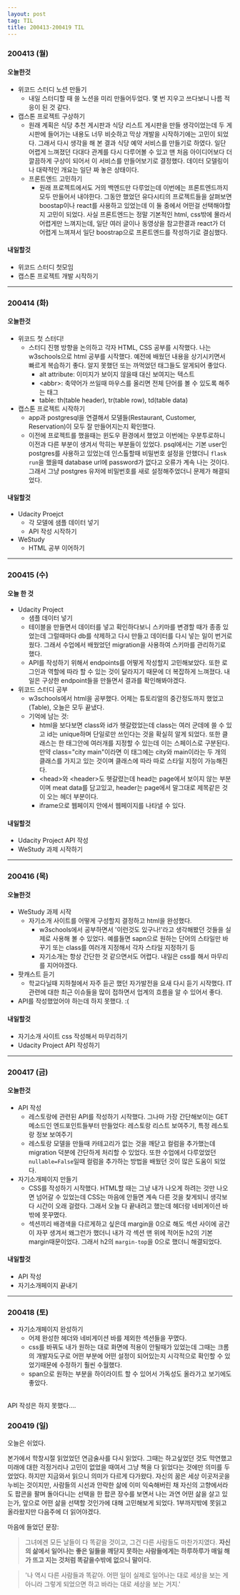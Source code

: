 ```yaml
---
layout: post
tag: TIL
title: 200413-200419 TIL
---
```

### 200413 (월)
#### 오늘한것
- 위코드 스터디 노션 만들기
  - 내일 스터디할 때 쓸 노션을 미리 만들어두었다. 몇 번 지우고 쓰다보니 나름 적응이 된 것 같다.
- 캡스톤 프로젝트 구상하기
  - 원래 계획은 식당 추천 게시판과 식당 리스트 게시판을 만들 생각이었는데 두 게시판에 들어가는 내용도 너무 비슷하고 막상 개발을 시작하기에는 고민이 되었다. 그래서 
  다시 생각을 해 본 결과 식당 예약 서비스를 만들기로 하였다. 일단 어렵게 느껴졌던 다대다 관계를 다시 다루어볼 수 있고 맨 처음 아이디어보다 더 깔끔하게 구상이 되어서 
  이 서비스를 만들어보기로 결정했다. 데이터 모델링이나 대략적인 개요는 일단 짜 놓은 상태이다.
  - 프론트엔드 고민하기 
     - 원래 프로젝트에서도 거의 백엔드만 다루었는데 이번에는 프론트엔드까지 모두 만들어서 내야한다. 그동안 했었던 유다시티의 프로젝트들을 살펴보면 
     boostap이나 react를 사용하고 있었는데 이 둘 중에서 어떤걸 선택해야할지 고민이 되었다. 사실 프론트엔드는 정말 기본적인 html, css밖에 몰라서 어렵게만 느껴지는데, 일단 
     여러 글이나 동영상을 참고한결과 react가 더 어렵게 느껴져서 일단 boostrap으로 프론트엔드를 작성하기로 결심했다.
     
#### 내일할것
- 위코드 스터디 첫모임
- 캡스톤 프로젝트 개발 시작하기

---

### 200414 (화)
#### 오늘한것
- 위코드 첫 스터디!
   - 스터디 진행 방향을 논의하고 각자 HTML, CSS 공부를 시작했다. 나는 w3schools으로 html 공부를 시작했다. 예전에 배웠던 내용을 상기시키면서 빠르게 복습하기 좋다. 알지 못했던 또는 까먹었던 태그들도 알게되어 좋았다.
     - alt attribute: 이미지가 보이지 않을때 대신 보여지는 텍스트
     - \<abbr\>: 축약어가 쓰일때 마우스를 올리면 전체 단어를 볼 수 있도록 해주는 태그
     - table: th(table header), tr(table row), td(table data)
- 캡스톤 프로젝트 시작하기
   - app과 postgresql을 연결해서 모델들(Restaurant, Customer, Reservation)이 모두 잘 만들어지는지 확인했다. 
   - 이전에 프로젝트를 했을때는 윈도우 환경에서 했었고 이번에는 우분투로하니 이전과 다른 부분이 생겨서 막히는 부분들이 있었다. psql에서는 기본 user인 postgres를 사용하고 있었는데 인스톨할때 비밀번호 설정을 안했더니 `flask run`을 했을때 database url에 password가 없다고 오류가 계속 나는 것이다. 그래서 그냥 postgres 유저에 비밀번호를 새로 설정해주었더니 문제가 해결되었다.
   
#### 내일할것
- Udacity Proejct
  - 각 모델에 샘플 데이터 넣기
  - API 작성 시작하기
- WeStudy
  - HTML 공부 이어하기

---

### 200415 (수)
#### 오늘 한 것
- Udacity Project
  - 샘플 데이터 넣기
  - 테이블을 만들면서 데이터를 넣고 확인하다보니 스키마를 변경할 때가 종종 있었는데 그럴때마다 db를 삭제하고 다시 만들고 데이터를 다시 넣는 일이 번거로웠다. 그래서 수업에서 배웠었던 migration을 사용하여 스키마를 관리하기로 했다. 
  - API를 작성하기 위해서 endpoints를 어떻게 작성할지 고민해보았다. 또한 로그인과 역할에 따라 할 수 있는 것이 달라지기 때문에 더 복잡하게 느껴졌다. 내일은 구상한 endpoint들을 만들면서 결과를 확인해봐야겠다.
- 위코드 스터디 공부
  - w3schools에서 html을 공부했다. 어제는 튜토리얼의 중간정도까지 했었고(Table), 오늘은 모두 끝냈다.
  - 기억에 남는 것:
    - html을 보다보면 class와 id가 헷갈렸었는데 class는 여러 군데에 쓸 수 있고 id는 unique하며 단일로만 쓰인다는 것을 확실히 알게 되었다. 또한 클래스는 한 태그안에 여러개를 지정할 수 있는데 이는 스페이스로 구분된다. 만약 class="city main"이라면 이 태그에는 city와 main이라는 두 개의 클래스를 가지고 있는 것이며 클래스에 따라 따로 스타일 지정이 가능해진다.
    - \<head\>와 \<header\>도 헷갈렸는데 head는 page에서 보이지 않는 부분이며 meat data를 담고있고, header는 page에서 말그대로 제목같은 것이 오는 헤더 부분이다.
    - iframe으로 웹페이지 안에서 웹페이지를 나타낼 수 있다.
    
 #### 내일할것
 - Udacity Project API 작성
 - WeStudy 과제 시작하기
 
---

### 200416 (목)
#### 오늘한것
- WeStudy 과제 시작
  - 자기소개 사이트를 어떻게 구성할지 결정하고 html을 완성했다. 
    - w3schools에서 공부하면서 '이런것도 있구나!'라고 생각해봤던 것들을 실제로 사용해 볼 수 있었다. 예를들면 sapn으로 원하는 단어의 스타일만 바꾸기 또는 class를 여러개 지정해서 각자 스타일 지정하기 등
    - 자기소개는 항상 간단한 것 같으면서도 어렵다. 내일은 css를 해서 마무리를 지어야겠다.
- 팟캐스트 듣기
  - 학교다닐때 지하철에서 자주 듣곤 했던 자가발전을 요새 다시 듣기 시작했다. IT관련에 대한 최근 이슈들을 많이 접하면서 업계의 흐름을 알 수 있어서 좋다.
- API를 작성했었어야 하는데 하지 못했다. :(

#### 내일할것
- 자기소개 사이트 css 작성해서 마무리하기
- Udacity Project API 작성하기

---

### 200417 (금)
#### 오늘한것
- API 작성
  - 레스토랑에 관련된 API를 작성하기 시작했다. 그나마 가장 간단해보이는 GET메소드인 엔드포인트들부터 만들었다: 레스토랑 리스트 보여주기, 특정 레스토랑 정보 보여주기
  - 레스토랑 모델을 만들때 카테고리가 없는 것을 깨닫고 컬럼을 추가했는데 migration 덕분에 간단하게 처리할 수 있었다. 또한 수업에서 다루었었던 `nullable=False`일때 컬럼을 추가하는 방법을 배웠던 것이 많은 도움이 되었다.
- 자기소개페이지 만들기
  - CSS를 작성하기 시작했다. HTML할 때는 그냥 내가 나오게 하려는 것만 나오면 넘어갈 수 있었는데 CSS는 마음에 안들면 계속 다른 것을 찾게되니 생각보다 시간이 오래 걸렸다. 그래서 오늘 다 끝내려고 했는데 헤더랑 네비게이션 바 밖에 못꾸몄다.
  - 섹션끼리 배경색을 다르게하고 싶은데 margin을 0으로 해도 섹션 사이에 공간이 자꾸 생겨서 왜그런가 했더니 내가 각 섹션 맨 위에 적어둔 h2의 기본 margin때문이었다. 그래서 h2의 `margin-top`을 0으로 했더니 해결되었다.
 
#### 내일할것
- API 작성
- 자기소개페이지 끝내기
 
---

### 200418 (토)
- 자기소개페이지 완성하기
  - 어제 완성한 헤더와 네비게이션 바를 제외한 섹션들을 꾸몄다. 
  - css를 바꿔도 내가 원하는 대로 화면에 적용이 안될때가 있었는데 그때는 크롬의 개발자도구로 어떤 부분에 어떤 설정이 되어있는지 시각적으로 확인할 수 있었기때문에 수정하기 훨씬 수월했다.
  - span으로 원하는 부분을 하이라이트 할 수 있어서 가독성도 올라가고 보기에도 좋았다.
<br>
API 작성은 하지 못했다....

### 200419 (일)
오늘은 쉬었다.

본가에서 학창시절 읽었었던 연금술사를 다시 읽었다. 그때는 하고싶었던 것도 막연했고 미래에 대한 걱정거리나 고민이 없었을 때여서 그냥 책을 다 읽었다는 것에만 의미를 두었었다. 하지만 지금와서 읽으니 의미가 다르게 다가왔다. 자신의 꿈은 세상 이곳저곳을 누비는 것이지만, 사람들의 시선과 안락한 삶에 이미 익숙해버린 채 자신의 고향에서라도 팝콘을 팔며 돌아다니는 선택을 한 팝콘 장수를 보면서 나는 과연 어떤 삶을 살고 있는가, 앞으로 어떤 삶을 선택할 것인가에 대해 고민해보게 되었다. 1부까지밖에 못읽고 올라왔지만 다음주에 더 읽어야겠다.

마음에 들었던 문장:
>그녀에겐 모든 날들이 다 똑같을 것이고, 그건 다른 사람들도 마찬가지였다. **자신의 삶에서 일어나는 좋은 일들을 깨닫지 못하는 사람들에게는 하루하루가 매일 해가 뜨고 지는 것처럼 똑같을수밖에 없으니 말이다.**

>'나 역시 다른 사람들과 똑같아. 어떤 일이 실제로 일어나는 대로 세상을 보는 게 아니라 그렇게 되었으면 하고 바라는 대로 세상을 보는 거지.'
